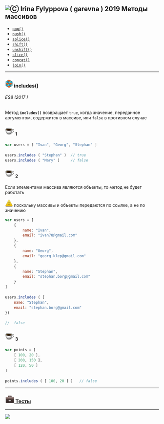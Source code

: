 [ico20]: https://raw.githubusercontent.com/garevna/a-level-js-lessons/master/ico/a-level-20.png
[ico25]: https://raw.githubusercontent.com/garevna/a-level-js-lessons/master/ico/a-level-25.png
[hw-30]: https://raw.githubusercontent.com/garevna/a-level-js-lessons/master/ico/briefcase-30.png
[cap-30]: https://raw.githubusercontent.com/garevna/a-level-js-lessons/master/ico/coffee-30.png
[warn-25]: https://raw.githubusercontent.com/garevna/a-level-js-lessons/master/ico/warning-25.png
[link-25]: https://raw.githubusercontent.com/garevna/a-level-js-lessons/master/ico/link-25.png
[err-20]: https://raw.githubusercontent.com/garevna/a-level-js-lessons/master/ico/no_entry-20.png
[err-25]: https://raw.githubusercontent.com/garevna/a-level-js-lessons/master/ico/no_entry-25.png
[err-30]: https://raw.githubusercontent.com/garevna/a-level-js-lessons/master/ico/no_entry-30.png

## <img src="https://avatars2.githubusercontent.com/u/19735284?s=40&v=4" width="30" title="Ⓒ Irina Fylyppova ( garevna ) 2019"/> Методы массивов

* [`pop()`](Array-methods-pop.md)
* [`push()`](Array-methods-push.md)
* [`splice()`](Array-methods-splice.md)
* [`shift()`](Array-methods-shift.md)
* [`unshift()`](Array-methods-unshift.md)
* [`slice()`](Array-methods-slice.md)
* [`concat()`](Array-methods-concat.md)
* [`join()`](Array-methods-join.md)

______________________________________________________________________________

### ![ico25] includes()

###### ES8 (2017 )

Метод **`includes()`** возвращает `true`, когда значение, переданное аргументом, содержится в массиве, или `false` в противном случае

#### ![cap-30] 1

```javascript
var users = [ "Ivan", "Georg", "Stephan" ]

users.includes ( "Stephan" )  // true
users.includes ( "Mary" )     // false
```

#### ![cap-30] 2

Если элементами массива являются объекты, то метод не будет работать

![warn-25] поскольку массивы и объекты передаются по ссылке, а не по значению

```javascript
var users = [
    {
        name: "Ivan",
        email: "ivan78@gmail.com"
    },
    {
        name: "Georg",
        email: "georg.klep@gmail.com"
    },
    {
        name: "Stephan",
        email: "stephan.borg@gmail.com"
    }
]

users.includes ( {
    name: "Stephan",
    email: "stephan.borg@gmail.com"
})

//  false
```

#### ![cap-30] 3

```javascript
var points = [
    [ 100, 20 ],
    [ 200, 150 ],
    [ 120, 50 ]
]

points.includes ( [ 100, 20 ] )   // false
```

______________________________________________________________________________________________

### [![hw-30] Тесты](https://garevna.github.io/js-quiz/#arrayMethods)

_________________________________________________________________________

![](https://github.com/garevna/js-course/raw/master/images/a-level-ico.png?raw=true)
